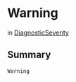 # Warning

 in [DiagnosticSeverity](/api/csharp/yarn.compiler.diagnostic.diagnosticseverity.md)

## Summary



```csharp
Warning
```

